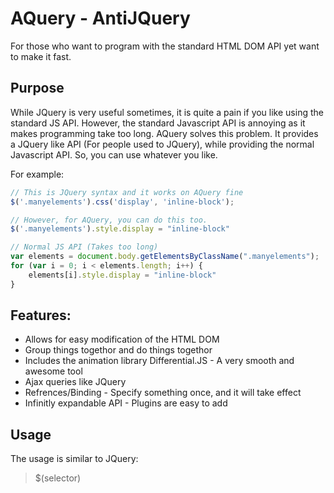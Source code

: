 # AQuery - AntiJQuery

For those who want to program with the standard HTML DOM API yet want to make it fast.

## Purpose
While JQuery is very useful sometimes, it is quite a pain if you like using the standard JS API. However, the standard Javascript API is annoying as it makes programming take too long. AQuery solves this problem. It provides a JQuery like API (For people used to JQuery), while providing the normal Javascript API. So, you can use whatever you like.


For example:

```js
// This is JQuery syntax and it works on AQuery fine
$('.manyelements').css('display', 'inline-block');

// However, for AQuery, you can do this too.
$('.manyelements').style.display = "inline-block"

// Normal JS API (Takes too long)
var elements = document.body.getElementsByClassName(".manyelements");
for (var i = 0; i < elements.length; i++) {
    elements[i].style.display = "inline-block"
}

```


## Features:
* Allows for easy modification of the HTML DOM
* Group things togethor and do things togethor
* Includes the animation library Differential.JS - A very smooth and awesome tool
* Ajax queries like JQuery
* Refrences/Binding - Specify something once, and it will take effect
* Infinitly expandable API - Plugins are easy to add

## Usage

The usage is similar to JQuery:

> $(selector)

